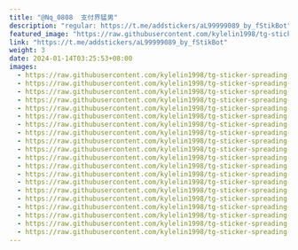 ```yaml
---
title: "@Nq_0808  支付界猛男"
description: "regular: https://t.me/addstickers/aL99999089_by_fStikBot"
featured_image: "https://raw.githubusercontent.com/kylelin1998/tg-sticker-spreading-worldwide-images/main/img/81e2bf9b-9076-4118-bffe-2d8dc247f9fc.jpg"
link: "https://t.me/addstickers/aL99999089_by_fStikBot"
weight: 3
date: 2024-01-14T03:25:53+08:00
images:
  - https://raw.githubusercontent.com/kylelin1998/tg-sticker-spreading-worldwide-images/main/img/81e2bf9b-9076-4118-bffe-2d8dc247f9fc.jpg
  - https://raw.githubusercontent.com/kylelin1998/tg-sticker-spreading-worldwide-images/main/img/e8593b6f-8c7a-4fab-bdfe-4d7f47fc3243.jpg
  - https://raw.githubusercontent.com/kylelin1998/tg-sticker-spreading-worldwide-images/main/img/cf137907-d0a3-4ed2-bb6e-0f17742f9ae4.jpg
  - https://raw.githubusercontent.com/kylelin1998/tg-sticker-spreading-worldwide-images/main/img/fb50ace2-697b-42dd-b4bd-45165db8389f.jpg
  - https://raw.githubusercontent.com/kylelin1998/tg-sticker-spreading-worldwide-images/main/img/340d9682-e121-477c-a163-a4813196224a.jpg
  - https://raw.githubusercontent.com/kylelin1998/tg-sticker-spreading-worldwide-images/main/img/e629caed-b7f8-4ae0-9778-e6cc6ee87aba.jpg
  - https://raw.githubusercontent.com/kylelin1998/tg-sticker-spreading-worldwide-images/main/img/e0954908-6683-48ce-adfe-fe1cdf179d87.jpg
  - https://raw.githubusercontent.com/kylelin1998/tg-sticker-spreading-worldwide-images/main/img/0e926cb6-4d58-492e-a760-ac0a65f789b3.jpg
  - https://raw.githubusercontent.com/kylelin1998/tg-sticker-spreading-worldwide-images/main/img/9fc1643f-a790-4df2-8a76-b0018785c8cf.jpg
  - https://raw.githubusercontent.com/kylelin1998/tg-sticker-spreading-worldwide-images/main/img/ecf0a29e-7705-4a1a-b59b-9aecf6fcdec4.jpg
  - https://raw.githubusercontent.com/kylelin1998/tg-sticker-spreading-worldwide-images/main/img/a9e63d60-a6fe-428c-b825-4944de054b92.jpg
  - https://raw.githubusercontent.com/kylelin1998/tg-sticker-spreading-worldwide-images/main/img/77d23199-58ca-4305-9d24-edd4f35a32d4.jpg
  - https://raw.githubusercontent.com/kylelin1998/tg-sticker-spreading-worldwide-images/main/img/c042b204-4946-4f86-9152-12187f16614a.jpg
  - https://raw.githubusercontent.com/kylelin1998/tg-sticker-spreading-worldwide-images/main/img/a0cc157c-9430-494e-b0b2-c69150f7f47c.jpg
  - https://raw.githubusercontent.com/kylelin1998/tg-sticker-spreading-worldwide-images/main/img/0df943fa-7eb1-44ed-8145-2c9f05dc881c.jpg
  - https://raw.githubusercontent.com/kylelin1998/tg-sticker-spreading-worldwide-images/main/img/ab98eb46-8478-4343-814c-40c81e1074f0.jpg
  - https://raw.githubusercontent.com/kylelin1998/tg-sticker-spreading-worldwide-images/main/img/f34b3c99-cb2b-480e-b2af-1e4e8e1c590c.jpg
  - https://raw.githubusercontent.com/kylelin1998/tg-sticker-spreading-worldwide-images/main/img/a8114c78-ba06-4e6b-a19b-ff83070fa501.jpg
  - https://raw.githubusercontent.com/kylelin1998/tg-sticker-spreading-worldwide-images/main/img/d3162952-475f-470a-84cd-12c387365f68.jpg
  - https://raw.githubusercontent.com/kylelin1998/tg-sticker-spreading-worldwide-images/main/img/b438817d-19bd-4c9a-ba6a-6bb762974cc2.jpg
---
```

